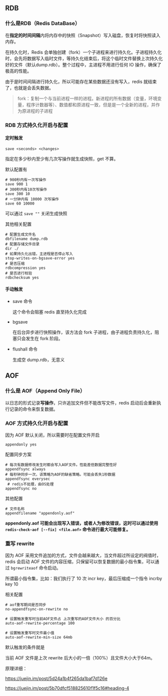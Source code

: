 ## RDB

### 什么是RDB（Redis DataBase）

在**指定的时间间隔**内将内存中的快照（Snapshot）写入磁盘，恢复时将快照读入内存。

在持久化时，Redis 会单独创建（fork）一个子进程来进行持久化。子进程持久化时，会先将数据写入临时文件，等持久化结束后，将这个临时文件替换上次持久化好的文件（默认dump.rdb）。整个过程中，主进程不用进行任何 IO 操作，确保了极高的性能。

由于是时间间隔进行持久化，所以可能存在某些数据还没有写入，redis 就结束了，也就是会丢失数据。



> fork：复制一个与当前进程一样的进程。新进程的所有数据（变量，环境变量，程序计数器等）、数值都和原进程一致，但是是一个全新的进程，并作为原进程的子进程



### RDB 方式持久化开启与配置

#### 定时触发

`save <seconds> <changes>`

指定在多少秒内至少有几次写操作就生成快照，get 不算。

默认配置有

```shell
# 900秒内有一次写操作
save 900 1
# 300秒内有10次写操作
save 300 10
# 一分钟内有 10000 次写操作
save 60 10000
```

可以通过 `save ""` 关闭生成快照

其他相关配置

```shell
# 配置生成文件名
dbfilename dump.rdb
# 配置存储文件目录
dir ./
# 如果持久化出错，主进程是否停止写入
stop-writes-on-bgsave-error yes
# 是否压缩
rdbcompression yes
# 是否进行校验
rdbchecksum yes
```



#### 手动触发

+ save 命令

  这个命令会阻塞 redis 直至持久化完成

+ bgsave

  在后台异步进行快照操作，该方法会 fork 子进程，由子进程负责持久化，阻塞只会发生在 fork 阶段。

+ flushall 命令

  生成空 dump.rdb，无意义



## AOF

### 什么是 AOF（Append Only File）

以日志的形式记录**写操作**，只许追加文件但不能改写文件，redis 启动后会重新执行记录的命令来恢复数据。

### AOF 方式持久化开启与配置

因为 AOF 默认关闭，所以需要时在配置文件开启

```shell
appendonly yes
```

配置同步方案

```shell
# 每次有数据修改发生时都会写入AOF文件。性能差但数据完整性好
appendfsync always
# 每秒钟同步一次，该策略为AOF的缺省策略。可能会丢失1秒数据
appendfsync everysec  
 # redis不处理，由OS处理
appendfsync no 		  
```

其他配置

```shell
# 文件名称
appendfilename "appendonly.aof"
```



**appendonly.aof 可能会出现写入错误，或者人为修改错误，这时可以通过使用 `redis-check-aof [--fix] <file.aof>` 命令进行最大可能修复。**



### 重写 rewrite

因为 AOF 采用文件追加的方式，文件会越来越大，当文件超过所设定的阀值时，redis 会启动 AOF 文件的内容压缩，只保留可以恢复数据的最小指令集，可以通过 `bgrewriteaof` 命令启动。

所谓最小指令集，比如：我们执行了 10 次 incr key，最后压缩成一个指令 incrby key 10

相关配置

```shell
# aof重写期间是否同步
no-appendfsync-on-rewrite no

# 设置触发重写时当前AOF文件占 上次重写的AOF文件大小 的百分比
auto-aof-rewrite-percentage 100

# 设置触发重写时文件最小值
auto-aof-rewrite-min-size 64mb
```

默认触发的条件就是

当前 AOF 文件是上次 rewrite 后大小的一倍（100%）且文件大小大于64m。



原理详细：

https://juejin.im/post/5d24a1b4f265da1baf7d126e

https://juejin.im/post/5b70dfcf518825610f1f5c16#heading-4